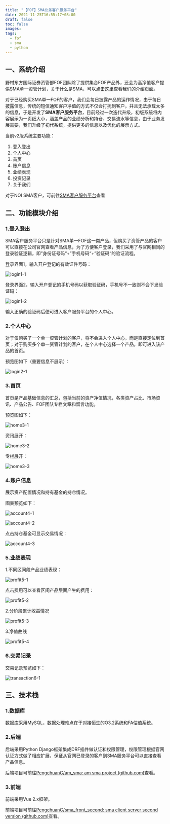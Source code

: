 ```yaml
---
title: "【FOF】SMA业务客户服务平台"
date: 2021-11-25T16:55:17+08:00
draft: false
toc: false
images:
tags: 
  - fof
  - sma
  - python
---
```


## 一、系统介绍

野村东方国际证券资管部FOF团队除了提供集合FOF产品外，还会为高净值客户提供SMA单一资管计划，关于什么是SMA，可以[点击这里](https://sma_client.nomuraoi-sec.com)查看我们的介绍页面。

对于已经购买SMA单一FOF的客户，我们会每日披露产品的运作情况，由于每日披露信息，传统的短信通知客户净值的方式不仅会打扰到客户，并且无法承载太多的信息，于是开发了**SMA客户服务平台**，目前经过一次迭代升级，初版系统将内容展示为一页纸大小，涵盖产品的业绩分析和持仓、交易流水等信息，由于业务发展需要，我们升级了初代系统，提供更多的信息以及优化的展示方式。

当前v2版系统主要功能：

1. 登入登出
2. 个人中心
3. 首页
4. 账户信息
5. 业绩表现
6. 投资记录
7. 关于我们

对于NOI SMA客户，可前往[SMA客户服务平台](https://sma.nomuraoi-sec.com/)查看

## 二、功能模块介绍

### 1.登入登出

SMA客户服务平台只是针对SMA单一FOF这一类产品，但购买了资管产品的客户可以直接在公司官网查看产品信息，为了方便客户登录，我们采用了与官网相同的登录验证逻辑，即”身份证号码“+”手机号码“+”验证码“的验证流程。

登录界面1，输入开户登记的有效证件号码：

![login1-1](/images/client-services/1-1.png)

登录界面2，输入开户登记的手机号码以获取验证码，手机号不一致则不会下发验证码：

![login1-2](/images/client-services/1-2.png)

输入正确的验证码后便可进入客户服务平台的个人中心。

### 2.个人中心

对于仅购买了一个单一资管计划的客户，将不会进入个人中心，而是直接定位到首页；对于购买多个单一资管计划的客户，在个人中心选择一个产品，即可进入该产品的首页。

预览图如下（重要信息不展示）：

![login2-1](/images/client-services/2-1.png)

### 3.首页

首页是产品基础信息的汇总，包括当前的资产净值情况，各类资产占比、市场资讯、产品公告、FOF团队专栏文章和留言功能。

预览图如下：

![home3-1](/images/client-services/3-1.png)

资讯展开：

![home3-2](/images/client-services/3-2.png)

专栏展开：

![home3-3](/images/client-services/3-3.png)

### 4.账户信息

展示资产配置情况和持有基金的持仓情况。

图表预览如下：

![account4-1](/images/client-services/4-1.png)

![account4-2](/images/client-services/4-2.png)

点击持仓基金可显示交易情况：

![account4-3](/images/client-services/4-3.png)

### 5.业绩表现

1.不同区间段产品业绩表现：

![profit5-1](/images/client-services/5-1.png)

点击费用可以查看区间产品层面产生的费用：

![profit5-2](/images/client-services/5-2.png)

2.分阶段累计收益情况

![profit5-3](/images/client-services/5-3.png)

3.净值曲线

![profit5-4](/images/client-services/5-4.png)

### 6.交易记录

交易记录预览如下：

![transaction6-1](/images/client-services/6-1.png)

## 三、技术栈

### 1.数据库

数据库采用MySQL，数据处理难点在于对接恒生的O3.2系统和FA估值系统。

### 2.后端

后端采用Python Django框架集成DRF插件做认证和权限管理，权限管理根据官网认证方式做了相应扩展，保证从官网已登录的客户到SMA服务平台可以直接查看产品信息。

后端项目可前往[PengchuanC/am_sma: am sma project (github.com)](https://github.com/PengchuanC/am_sma)查看。

### 3.前端

前端采用Vue 2.x框架。

前端项目可前往[PengchuanC/sma_front_second: sma client server second version (github.com)](https://github.com/PengchuanC/sma_front_second)查看。